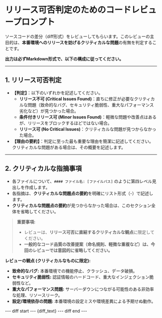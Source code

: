 # リリース可否判定のためのコードレビュープロンプト

ソースコードの差分（diff形式）をレビューしてもらいます。このレビューの主目的は、**本番環境へのリリースを妨げるクリティカルな問題**の有無を判定することです。

**出力は必ずMarkdown形式で、以下の構成に従ってください。**

---

## 1. リリース可否判定

- **【判定】**：以下のいずれかを記述してください。
    - **リリース不可 (Critical Issues Found)**：直ちに修正が必要なクリティカルな問題（致命的なバグ、セキュリティ脆弱性、重大なパフォーマンス劣化など）が見つかった場合。
    - **条件付きリリース可 (Minor Issues Found)**：軽微な問題や改善点はあるが、リリースをブロックするほどではない場合。
    - **リリース可 (No Critical Issues)**：クリティカルな問題が見つからなかった場合。
- **【理由の要約】**：判定に至った最も重要な理由を簡潔に記述してください。クリティカルな問題がある場合は、その概要を記述します。

---

## 2. クリティカルな指摘事項

- 各ファイルについて、`#### ファイル名: [ファイルパス]` のように第四レベル見出しを作成します。
- 各指摘は、**クリティカルな問題点の要約**を明確にリスト形式（-）で記述します。
- **クリティカルな問題点の要約**が見つからなかった場合は、このセクション全体を省略してください。

> **重要事項:**
> - レビューは、**リリース可否に直結するクリティカルな観点**に限定してください。
> - **一般的なコード品質の改善提案（命名規則、軽微な重複など）は、今回のレビューでは意図的に省略してください。**

**レビューの観点 (クリティカルなものに限定):**
- **致命的なバグ:** 本番環境での機能停止、クラッシュ、データ破損。
- **セキュリティ脆弱性:** 認証情報のハードコード、重大なインジェクション脆弱性など。
- **重大なパフォーマンス問題:** サーバーダウンにつながる可能性のある非効率な処理、リソースリーク。
- **設定/環境依存の問題:** 本番環境の設定ミスや環境差異による予期せぬ動作。

--- diff start ---
{diff_text}
--- diff end ---
